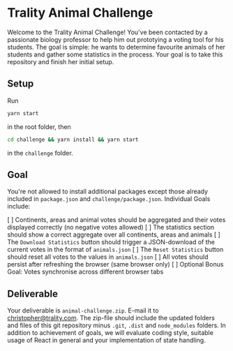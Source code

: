 # Trality Animal Challenge

Welcome to the Trality Animal Challenge! You've been contacted by a passionate biology professor to help him out prototying a voting tool
for his students. The goal is simple: he wants to determine favourite animals of her students and gather some statistics in the process. Your goal
is to take this repository and finish her initial setup.

## Setup

Run

```bash
yarn start
```

in the root folder, then 

```bash
cd challenge && yarn install && yarn start
```

in the `challenge` folder. 

## Goal

You're not allowed to install additional packages except those already included in `package.json` and `challenge/package.json`.
Individual Goals include:

[ ] Continents, areas and animal votes should be aggregated and their votes displayed correctly (no negative votes allowed)
[ ] The statistics section should show a correct aggregate over all continents, areas and animals
[ ] The `Download Statistics` button should trigger a JSON-download of the current votes in the format of `animals.json`
[ ] The `Reset Statistics` button should reset all votes to the values in `animals.json`
[ ] All votes should persist after refreshing the browser (same browser only)
[ ] Optional Bonus Goal: Votes synchronise across different browser tabs

## Deliverable

Your deliverable is `animal-challenge.zip`. E-mail it to christopher@trality.com. The zip-file should include the updated folders and files
of this git repository minus `.git`, `.dist` and `node_modules` folders. In addition to achievement of goals, we will evaluate coding style, suitable usage of React in general and your implementation of state handling. 

